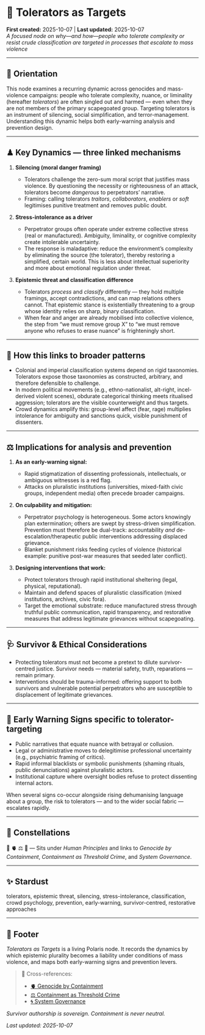 # 🧠 Tolerators as Targets  
**First created:** 2025-10-07  |  **Last updated:** 2025-10-07  
*A focused node on why—and how—people who tolerate complexity or resist crude classification are targeted in processes that escalate to mass violence*

---

## 🧭 Orientation  
This node examines a recurring dynamic across genocides and mass-violence campaigns: people who tolerate complexity, nuance, or liminality (hereafter *tolerators*) are often singled out and harmed — even when they are not members of the primary scapegoated group. Targeting tolerators is an instrument of silencing, social simplification, and terror-management. Understanding this dynamic helps both early-warning analysis and prevention design.

---

## ♟ Key Dynamics — three linked mechanisms  

1. **Silencing (moral danger framing)**  
   - Tolerators challenge the zero-sum moral script that justifies mass violence. By questioning the necessity or righteousness of an attack, tolerators become *dangerous* to perpetrators’ narrative.  
   - Framing: calling tolerators *traitors*, *collaborators*, *enablers* or *soft* legitimises punitive treatment and removes public doubt.

2. **Stress-intolerance as a driver**  
   - Perpetrator groups often operate under extreme collective stress (real or manufactured). Ambiguity, liminality, or cognitive complexity create intolerable uncertainty.  
   - The response is maladaptive: reduce the environment’s complexity by eliminating the source (the tolerator), thereby restoring a simplified, certain world. This is less about intellectual superiority and more about emotional regulation under threat.

3. **Epistemic threat and classification difference**  
   - Tolerators *process* and *classify* differently — they hold multiple framings, accept contradictions, and can map relations others cannot. That epistemic stance is existentially threatening to a group whose identity relies on sharp, binary classification.  
   - When fear and anger are already mobilised into collective violence, the step from “we must remove group X” to “we must remove anyone who refuses to erase nuance” is frighteningly short.

---

## 🔁 How this links to broader patterns  

- Colonial and imperial classification systems depend on rigid taxonomies. Tolerators expose those taxonomies as constructed, arbitrary, and therefore defensible to challenge.  
- In modern political movements (e.g., ethno-nationalist, alt-right, incel-derived violent scenes), obdurate categorical thinking meets ritualised aggression; tolerators are the visible counterweight and thus targets.  
- Crowd dynamics amplify this: group-level affect (fear, rage) multiplies intolerance for ambiguity and sanctions quick, visible punishment of dissenters.

---

## ⚖ Implications for analysis and prevention  

1. **As an early-warning signal:**  
   - Rapid stigmatization of dissenting professionals, intellectuals, or ambiguous witnesses is a red flag.  
   - Attacks on pluralistic institutions (universities, mixed-faith civic groups, independent media) often precede broader campaigns.

2. **On culpability and mitigation:**  
   - Perpetrator psychology is heterogeneous. Some actors knowingly plan extermination; others are swept by stress-driven simplification. Prevention must therefore be dual-track: accountability *and* de-escalation/therapeutic public interventions addressing displaced grievance.  
   - Blanket punishment risks feeding cycles of violence (historical example: punitive post-war measures that seeded later conflict).

3. **Designing interventions that work:**  
   - Protect tolerators through rapid institutional sheltering (legal, physical, reputational).  
   - Maintain and defend spaces of pluralistic classification (mixed institutions, archives, civic fora).  
   - Target the emotional substrate: reduce manufactured stress through truthful public communication, rapid transparency, and restorative measures that address legitimate grievances without scapegoating.

---

## 🩺 Survivor & Ethical Considerations  

- Protecting tolerators must not become a pretext to dilute survivor-centred justice. Survivor needs — material safety, truth, reparations — remain primary.  
- Interventions should be trauma-informed: offering support to both survivors and vulnerable potential perpetrators who are susceptible to displacement of legitimate grievances.

---

## 🚨 Early Warning Signs specific to tolerator-targeting  

- Public narratives that equate nuance with betrayal or collusion.  
- Legal or administrative moves to delegitimise professional uncertainty (e.g., psychiatric framing of critics).  
- Rapid informal blacklists or symbolic punishments (shaming rituals, public denunciations) against pluralistic actors.  
- Institutional capture where oversight bodies refuse to protect dissenting internal actors.  

When several signs co-occur alongside rising dehumanising language about a group, the risk to tolerators — and to the wider social fabric — escalates rapidly.

---

## 🌌 Constellations  

🧠 🫀 ⚖️ 🧿 — Sits under *Human Principles* and links to *Genocide by Containment*, *Containment as Threshold Crime*, and *System Governance*.

---

## ✨ Stardust  

tolerators, epistemic threat, silencing, stress-intolerance, classification, crowd psychology, prevention, early-warning, survivor-centred, restorative approaches

---

## 🏮 Footer  

*Tolerators as Targets* is a living Polaris node. It records the dynamics by which epistemic plurality becomes a liability under conditions of mass violence, and maps both early-warning signs and prevention levers.  

> 📡 Cross-references:  
> - [🫀 Genocide by Containment](../🌀_System_Governance/🫀_genocide_by_containment.md)  
> - [⚖️ Containment as Threshold Crime](../🧿_Watching_The_Watchers/⚖️_containment_as_threshold_crime.md)  
> - [🌀 System Governance](../🌀_System_Governance/README.md)  

*Survivor authorship is sovereign. Containment is never neutral.*  

_Last updated: 2025-10-07_
